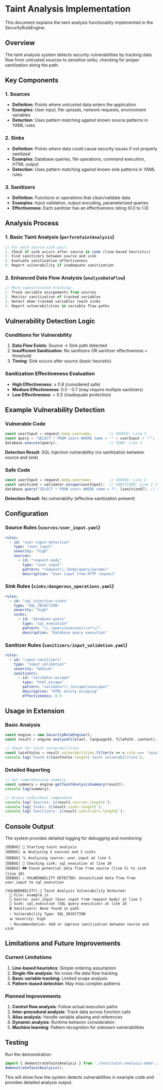 # Taint Analysis Implementation

This document explains the taint analysis functionality implemented in the SecurityRuleEngine.

## Overview

The taint analysis system detects security vulnerabilities by tracking data flow from untrusted sources to sensitive sinks, checking for proper sanitization along the path.

## Key Components

### 1. Sources
- **Definition**: Points where untrusted data enters the application
- **Examples**: User input, file uploads, network requests, environment variables
- **Detection**: Uses pattern matching against known source patterns in YAML rules

### 2. Sinks
- **Definition**: Points where data could cause security issues if not properly sanitized
- **Examples**: Database queries, file operations, command execution, HTML output
- **Detection**: Uses pattern matching against known sink patterns in YAML rules

### 3. Sanitizers
- **Definition**: Functions or operations that clean/validate data
- **Examples**: Input validation, output encoding, parameterized queries
- **Effectiveness**: Each sanitizer has an effectiveness rating (0.0 to 1.0)

## Analysis Process

### 1. Basic Taint Analysis (`performTaintAnalysis`)

```typescript
// For each source-sink pair:
1. Check if sink occurs after source in code (line-based heuristic)
2. Find sanitizers between source and sink
3. Evaluate sanitization effectiveness
4. Report vulnerability if inadequate sanitization
```

### 2. Enhanced Data Flow Analysis (`analyzeDataFlow`)

```typescript
// More sophisticated tracking:
1. Track variable assignments from sources
2. Monitor sanitization of tracked variables
3. Detect when tracked variables reach sinks
4. Report vulnerabilities in variable flow paths
```

## Vulnerability Detection Logic

### Conditions for Vulnerability
1. **Data Flow Exists**: Source → Sink path detected
2. **Insufficient Sanitization**: No sanitizers OR sanitizer effectiveness < threshold
3. **Timing**: Sink occurs after source (basic heuristic)

### Sanitization Effectiveness Evaluation
- **High Effectiveness**: ≥ 0.8 (considered safe)
- **Medium Effectiveness**: 0.5 - 0.7 (may require multiple sanitizers)
- **Low Effectiveness**: < 0.5 (inadequate protection)

## Example Vulnerability Detection

### Vulnerable Code
```javascript
const userInput = request.body.username;        // SOURCE: Line 1
const query = "SELECT * FROM users WHERE name = '" + userInput + "'";
database.execute(query);                        // SINK: Line 3
```

**Detection Result**: SQL Injection vulnerability (no sanitization between source and sink)

### Safe Code
```javascript
const userInput = request.body.username;        // SOURCE: Line 1
const sanitized = validator.escape(userInput);  // SANITIZER: Line 2 (effectiveness: 0.9)
database.query("SELECT * FROM users WHERE name = ?", [sanitized]); // SINK: Line 3
```

**Detection Result**: No vulnerability (effective sanitization present)

## Configuration

### Source Rules (`sources/user_input.yaml`)
```yaml
rules:
  - id: "user-input-detection"
    type: "user_input"
    severity: "high"
    sources:
      - id: "request-body"
        type: "user_input"
        pattern: "request\\.(body|query|params)"
        description: "User input from HTTP request"
```

### Sink Rules (`sinks/dangerous_operations.yaml`)
```yaml
rules:
  - id: "sql-injection-sinks"
    type: "SQL_INJECTION"
    severity: "high"
    sinks:
      - id: "database-query"
        type: "sql_execution"
        pattern: "\\.(query|execute)\\s*\\("
        description: "Database query execution"
```

### Sanitizer Rules (`sanitizers/input_validation.yaml`)
```yaml
rules:
  - id: "input-sanitizers"
    type: "input_validation"
    severity: "medium"
    sanitizers:
      - id: "validator-escape"
        type: "html_escape"
        pattern: "validator\\.(escape|unescape)"
        description: "HTML entity escaping"
        effectiveness: 0.9
```

## Usage in Extension

### Basic Analysis
```typescript
const engine = new SecurityRuleEngine();
const result = engine.analyzeFile(ast, languageId, filePath, content);

// Check for taint vulnerabilities
const taintVulns = result.vulnerabilities.filter(v => v.rule === 'taint-analysis');
console.log(`Found ${taintVulns.length} taint vulnerabilities`);
```

### Detailed Reporting
```typescript
// Get comprehensive summary
const summary = engine.getTaintAnalysisSummary(result);
console.log(summary);

// Access individual components
console.log(`Sources: ${result.sources.length}`);
console.log(`Sinks: ${result.sinks.length}`);
console.log(`Sanitizers: ${result.sanitizers.length}`);
```

## Console Output

The system provides detailed logging for debugging and monitoring:

```
[DEBUG] 🧬 Starting taint analysis
[DEBUG] 📊 Analyzing 2 sources and 3 sinks
[DEBUG] 🔍 Analyzing source: user_input at line 5
[DEBUG] 🎯 Checking sink: sql_execution at line 10
[DEBUG] 🛤️ Found potential data flow from source (line 5) to sink (line 10)
[DEBUG] ⚠️ VULNERABILITY DETECTED: Unsanitized data flow from user_input to sql_execution

[VULNERABILITY] 🚨 Taint Analysis Vulnerability Detected:
  📁 File: example.js
  📍 Source: user_input (User input from request body) at line 5
  🎯 Sink: sql_execution (SQL query execution) at line 10
  🔒 Sanitizers: None found in path
  ⚡ Vulnerability Type: SQL_INJECTION
  📊 Severity: high
  💡 Recommendation: Add or improve sanitization between source and sink
```

## Limitations and Future Improvements

### Current Limitations
1. **Line-based heuristics**: Simple ordering assumption
2. **Single-file analysis**: No cross-file data flow tracking
3. **Basic variable tracking**: Limited scope analysis
4. **Pattern-based detection**: May miss complex patterns

### Planned Improvements
1. **Control flow analysis**: Follow actual execution paths
2. **Inter-procedural analysis**: Track data across function calls
3. **Alias analysis**: Handle variable aliasing and references
4. **Dynamic analysis**: Runtime behavior consideration
5. **Machine learning**: Pattern recognition for unknown vulnerabilities

## Testing

Run the demonstration:
```typescript
import { demonstrateTaintAnalysis } from './test/taint-analysis-demo';
demonstrateTaintAnalysis();
```

This will show how the system detects vulnerabilities in example code and provides detailed analysis output.
